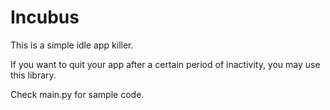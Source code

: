 # Incubus

This is a simple idle app killer.

If you want to quit your app after a certain period of inactivity, you may use this library.

Check main.py for sample code.